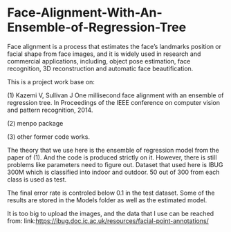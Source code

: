 # Face-Alignment-With-An-Ensemble-of-Regression-Tree

Face alignment is a process that estimates the face’s landmarks position or facial shape from face images, and it is widely used in research and commercial applications, including, object pose estimation, face recognition, 3D reconstruction and automatic face beautification.

  This is a project work base on:
  
  (1) Kazemi V, Sullivan J One millisecond face alignment with an ensemble of regression tree. In Proceedings of the IEEE conference on computer vision and pattern recognition, 2014.
  
  (2) menpo package
  
  (3) other former code works.
  
  The theory that we use here is the ensemble of regression model from the paper of (1). And the code is produced strictly on it. However, there is still problems like parameters need to figure out. Dataset that used here is IBUG 300M which is classified into indoor and outdoor. 50 out of 300 from each class is used as test.
  
  The final error rate is controled below 0.1 in the test dataset. Some of the results are stored in the Models folder as well as the estimated model.
 
It is too big to upload the images, and the data that I use can be reached from:
link:https://ibug.doc.ic.ac.uk/resources/facial-point-annotations/
